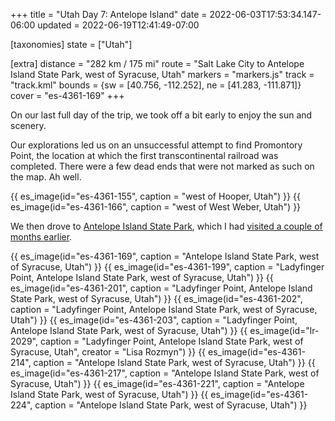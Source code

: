 +++
title = "Utah Day 7: Antelope Island"
date = 2022-06-03T17:53:34.147-06:00
updated = 2022-06-19T12:41:49-07:00

[taxonomies]
state = ["Utah"]

[extra]
distance = "282 km / 175 mi"
route = "Salt Lake City to Antelope Island State Park, west of Syracuse, Utah"
markers = "markers.js"
track = "track.kml"
bounds = {sw = [40.756, -112.252], ne = [41.283, -111.871]}
cover = "es-4361-169"
+++

On our last full day of the trip, we took off a bit early to enjoy the sun and scenery.

<!-- more -->

Our explorations led us on an unsuccessful attempt to find Promontory Point, the location at which the first transcontinental railroad was completed. There were a few dead ends that were not marked as such on the map. Ah well.

{{ es_image(id="es-4361-155", caption = "west of Hooper, Utah") }}
{{ es_image(id="es-4361-166", caption = "west of West Weber, Utah") }}

We then drove to [Antelope Island State Park](https://stateparks.utah.gov/parks/antelope-island/), which I had [visited a couple of months earlier](/2022/04-15+utah/03-saltair-and-antelope-island/).

{{ es_image(id="es-4361-169", caption = "Antelope Island State Park, west of Syracuse, Utah") }}
{{ es_image(id="es-4361-199", caption = "Ladyfinger Point, Antelope Island State Park, west of Syracuse, Utah") }}
{{ es_image(id="es-4361-201", caption = "Ladyfinger Point, Antelope Island State Park, west of Syracuse, Utah") }}
{{ es_image(id="es-4361-202", caption = "Ladyfinger Point, Antelope Island State Park, west of Syracuse, Utah") }}
{{ es_image(id="es-4361-203", caption = "Ladyfinger Point, Antelope Island State Park, west of Syracuse, Utah") }}
{{ es_image(id="lr-2029", caption = "Ladyfinger Point, Antelope Island State Park, west of Syracuse, Utah", creator = "Lisa Rozmyn") }}
{{ es_image(id="es-4361-214", caption = "Antelope Island State Park, west of Syracuse, Utah") }}
{{ es_image(id="es-4361-217", caption = "Antelope Island State Park, west of Syracuse, Utah") }}
{{ es_image(id="es-4361-221", caption = "Antelope Island State Park, west of Syracuse, Utah") }}
{{ es_image(id="es-4361-224", caption = "Antelope Island State Park, west of Syracuse, Utah") }}
